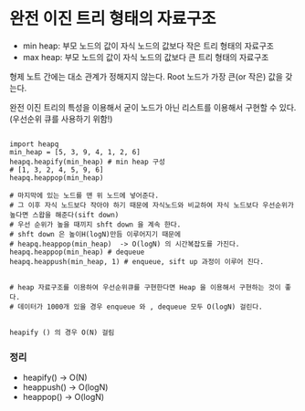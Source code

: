 # 완전 이진 트리 형태의 자료구조


* min heap: 부모 노드의 값이 자식 노드의 값보다 작은 트리 형태의 자료구조
* max heap: 부모 노드의 값이 자식 노드의 값보다 큰 트리 형태의 자료구조

형제 노트 간에는 대소 관계가 정해지지 않는다.
Root 노드가 가장 큰(or 작은) 값을 갖는다.

완전 이진 트리의 특성을 이용해서 굳이 노드가 아닌 리스트를 이용해서 구현할 수 있다.
(우선순위 큐를 사용하기 위함!)

```python3

import heapq
min_heap = [5, 3, 9, 4, 1, 2, 6]
heapq.heapify(min_heap) # min heap 구성
# [1, 3, 2, 4, 5, 9, 6]
heapq.heappop(min_heap)

# 마지막에 있는 노드를 맨 위 노드에 넣어준다. 
# 그 이후 자식 노드보다 작아야 하기 때문에 자식노드와 비교하여 자식 노드보다 우선순위가 높다면 스왑을 해준다(sift down)
# 우선 순위가 높을 때끼지 shft down 을 계속 한다.
# shft down 은 높이H(logN)만듬 이루어지기 때문에
# heapq.heappop(min_heap)  -> O(logN) 의 시간복잡도를 가진다.
heapq.heappop(min_heap) # dequeue
heapq.heappush(min_heap, 1) # enqueue, sift up 과정이 이루어 진다.


# heap 자료구조를 이용하여 우선순위큐를 구현한다면 Heap 을 이용해서 구현하는 것이 좋다.
# 데이터가 1000개 있을 경우 enqueue 와 , dequeue 모두 O(logN) 걸린다.


heapify () 의 경우 O(N) 걸림

```


### 정리
* heapify() -> O(N)
* heappush() -> O(logN)
* heappop() -> O(logN)